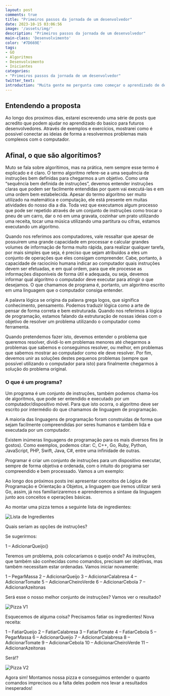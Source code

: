 ```yaml
---
layout: post
comments: true
title: "Primeiros passos da jornada de um desenvolvedor"
date: 2023-10-15 03:06:56
image: '/assets/img/'
description: "Primeiros passos da jornada de um desenvolvedor"
main-class: 'Desenvolvimento'
color: '#7D669E'
tags:
- GO
- Algoritmos
- Desenvolvimento
- Iniciantes
categories:
- "Primeiros passos da jornada de um desenvolvedor"
twitter_text:
introduction: "Muita gente me pergunta como começar o aprendizado de desenvolvimento, dessa vez, decidi escrever uma série de posts que irão auxiliar o entendimento de quem estiver interessado a dar os primeiros passos na jornada do desenvolvedor."
---
```


## Entendendo a proposta

Ao longo dos proximos dias, estarei escrevendo uma série de posts que acredito que podem ajudar no aprendizado do basico para futuros desenvolvedores. Através de exemplos e exercícios, mostrarei como é possivel conectar as ideias de forma a resolvermos problemas mais complexos com o computador.


## Afinal, o que são algorítimos?

Muto se fala sobre algorítimos, mas na prática, nem sempre esse termo é explicado e é claro. O termo algoritmo refere-se a uma sequência de instruções bem definidas para chegarmos a um objetivo. Como uma “sequência bem definida de instruções”, devemos entender instruções claras que podem ser facilmente entendidas por quem vai executá-las e em uma ordem bem estabelecida. Apesar do termo algoritmo ser muito utilizado na matemática e computação, ele está presente em muitas atividades do nosso dia a dia. Toda vez que executamos algum processo que pode ser repetido através de um conjunto de instruções como trocar o pneu de um carro, dar o nó em uma gravata, cozinhar um prato utilizando uma receita, tocar uma música utilizando uma partitura ou cifras, estamos executando um algoritmo.

Quando nos referimos aos computadores, vale ressaltar que apesar de possuirem uma grande capacidade em processar e calcular grandes volumes de informação de forma muito rápida, para realizar qualquer tarefa, por mais simples que seja, é preciso que sejam atribuídos a eles um conjunto de operações que eles consigam compreender. Cabe, portanto, à capacidade de raciocínio humana indicar ao computador quais instruções devem ser efetuadas, e em qual ordem, para que ele processe as informações disponíveis de forma útil e adequada, ou seja, devemos informar qual algoritmo o computador deve executar para atingir o que desejamos. O que chamamos de programa é, portanto, um algoritmo escrito em uma linguagem que o computador consiga entender.

A palavra lógica se origina da palavra grega logos, que significa conhecimento, pensamento. Podemos traduzir lógica como a arte de pensar de forma correta e bem estruturada. Quando nos referimos à lógica de programação, estamos falando da estruturação de nossas ideias com o objetivo de resolver um problema utilizando o computador como ferramenta.

Quando pretendemos fazer isto, devemos entender o problema que queremos resolver, dividi-lo em problemas menores até chegarmos a problemas que sabemos e conseguimos resolver, ou melhor, em problemas que sabemos mostrar ao computador como ele deve resolver. Por fim, devemos unir as soluções destes pequenos problemas (sempre que possível utilizando o computador para isto) para finalmente chegarmos à solução do problema original.

### O que é um programa?

Um programa é um conjunto de instruções, também podemos chama-los de algoritmos, que pode ser entendido e executado por um computador/dispositivo móvel. Para que isto ocorra, o algoritmo deve ser escrito por intermédio do que chamamos de linguagem de programação.

A maioria das linguagens de programação foram construídas de forma que sejam facilmente compreendidas por seres humanos e também lida e executada por um computador.

Existem inúmeras linguagens de programação para os mais diversos fins (e gostos). Como exemplos, podemos citar: C, C++, Go, Ruby, Python, JavaScript, PHP, Swift, Java, C#, entre uma infinidade de outras.

Programar é criar um conjunto de instruções para um dispositivo executar, sempre de forma objetiva e ordenada, com o intuito do programa ser compreendido e bem processado. Vamos a um exemplo:

Ao longo dos próximos posts irei apresentar conceitos de Lógica de Programação e Orientação a Objetos, a linguagem que iremos utilizar será Go, assim, já nos familiarizaremos e aprenderemos a sintaxe da linguagem junto aos conceitos e operações básicas.

Ao montar uma pizza temos a seguinte lista de ingredientes:

![Lista de Ingredientes](/img/1._Conceitos_Iniciais_-_01.png)

Quais seriam as opções de instruções?

Se sugerirmos:

1 – AdicionarQueijo()

Teremos um problema, pois colocaríamos o queijo onde? As instruções, que também são conhecidas como comandos, precisam ser objetivas, mas também necessitam estar ordenadas. Vamos iniciar novamente:

1 – PegarMassa
2 – AdicionarQueijo
3 – AdicionarCalabresa
4 – AdicionarTomate
5 – AdicionarCheiroVerde
6 – AdicionarCebola
7 – AdicionarAzeitonas

Será esse o nosso melhor conjunto de instruções? Vamos ver o resultado?

![Pizza V1](/img/1._Conceitos_Iniciais_-_02.png)

Esquecemos de alguma coisa? Precisamos fatiar os ingredientes! Nova receita:

1 – FatiarQueijo
2 – FatiarCalabresa
3 – FatiarTomate
4 – FatiarCebola
5 – PegarMassa
6 – AdicionarQueijo
7 – AdicionarCalabresa
8 – AdicionarTomate
9 – AdicionarCebola
10 – AdicionarCheiroVerde
11 – AdicionarAzeitonas

Será!?

![Pizza V2](/img/1._Conceitos_Iniciais_-_03.png)

Agora sim!  Montamos nossa pizza e conseguimos entender o quanto comandos imprecisos ou a falta deles podem nos levar a resultados inesperados!

